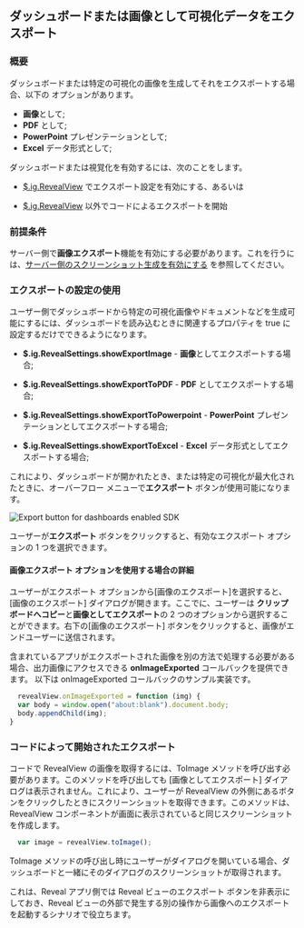## ダッシュボードまたは画像として可視化データをエクスポート

### 概要

ダッシュボードまたは特定の可視化の画像を生成してそれをエクスポートする場合、以下の オプションがあります。

- **画像**として;
- **PDF** として;
- **PowerPoint** プレゼンテーションとして;
- **Excel** データ形式として;  

ダッシュボードまたは視覚化を有効するには、次のことをします。

  - [$.ig.RevealView](#enable-export-revealview) でエクスポート設定を有効にする、あるいは

  - [$.ig.RevealView](#programmatically-initiated-export) 以外でコードによるエクスポートを開始

### 前提条件

サーバー側で**画像エクスポート**機能を有効にする必要があります。これを行うには、[サーバー側のスクリーンショット生成を有効にする](../../setup-configuration/setup-configuration-web.html#server-side-image-export) を参照してください。

<a name='enable-export-revealview'></a>
### エクスポートの設定の使用

ユーザー側でダッシュボードから特定の可視化画像やドキュメントなどを生成可能にするには、ダッシュボードを読み込むときに関連するプロパティを true に設定するだけでできるようになります。

- __$.ig.RevealSettings.showExportImage__ - **画像**としてエクスポートする場合;

- __$.ig.RevealSettings.showExportToPDF__ - **PDF** としてエクスポートする場合;

- __$.ig.RevealSettings.showExportToPowerpoint__ - **PowerPoint** プレゼンテーションとしてエクスポートする場合;

- __$.ig.RevealSettings.showExportToExcel__ - **Excel** データ形式としてエクスポートする場合;

これにより、ダッシュボードが開かれたとき、または特定の可視化が最大化されたときに、オーバーフロー メニューで**エクスポート** ボタンが使用可能になります。

![Export button for dashboards enabled
SDK](images/export-button-dashboard-SDK.png)

ユーザーが**エクスポート** ボタンをクリックすると、有効なエクスポート  オプションの 1 つを選択できます。

#### 画像エクスポート オプションを使用する場合の詳細

ユーザーがエクスポート オプションから\[画像のエクスポート\]を選択すると、\[画像のエクスポート\] ダイアログが開きます。ここでに、ユーザーは **クリップボードへコピー**と**画像としてエクスポート**の 2 つのオプションから選択することができます。右下の\[画像のエクスポート\] ボタンをクリックすると、画像がエンドユーザーに送信されます。

含まれているアプリがエクスポートされた画像を別の方法で処理する必要がある場合、出力画像にアクセスできる __onImageExported__ コールバックを提供できます。
以下は onImageExported コールバックのサンプル実装です。

``` js
  revealView.onImageExported = function (img) {
  var body = window.open("about:blank").document.body;
  body.appendChild(img);
}
```

<a name='programmatically-initiated-export'></a>
### コードによって開始されたエクスポート

コードで RevealView の画像を取得するには、ToImage メソッドを呼び出す必要があります。このメソッドを呼び出しても \[画像としてエクスポート\] ダイアログは表示されません。これにより、ユーザーが RevealView の外側にあるボタンをクリックしたときにスクリーンショットを取得できます。このメソッドは、RevealView コンポーネントが画面に表示されていると同じスクリーンショットを作成します。

``` js
  var image = revealView.toImage();
```

ToImage メソッドの呼び出し時にユーザーがダイアログを開いている場合、ダッシュボードと一緒にそのダイアログのスクリーンショットが取得されます。

これは、Reveal アプリ側では Reveal ビューのエクスポート ボタンを非表示にしておき、Reveal ビューの外部で発生する別の操作から画像へのエクスポートを起動するシナリオで役立ちます。

